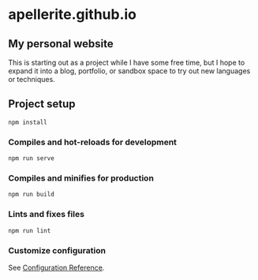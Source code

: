 # apellerite.github.io
## My personal website

This is starting out as a project while I have some free time, but I hope to expand it into a blog, portfolio, or sandbox space to try out new languages or techniques.

## Project setup
```
npm install
```

### Compiles and hot-reloads for development
```
npm run serve
```

### Compiles and minifies for production
```
npm run build
```

### Lints and fixes files
```
npm run lint
```

### Customize configuration
See [Configuration Reference](https://cli.vuejs.org/config/).

